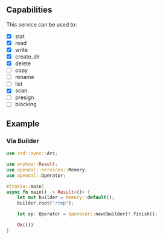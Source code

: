 ## Capabilities

This service can be used to:

- [x] stat
- [x] read
- [x] write
- [x] create_dir
- [x] delete
- [ ] copy
- [ ] rename
- [ ] list
- [x] scan
- [ ] presign
- [ ] blocking

## Example

### Via Builder


```rust
use std::sync::Arc;

use anyhow::Result;
use opendal::services::Memory;
use opendal::Operator;

#[tokio::main]
async fn main() -> Result<()> {
    let mut builder = Memory::default();
    builder.root("/tmp");

    let op: Operator = Operator::new(builder)?.finish();

    Ok(())
}
```
